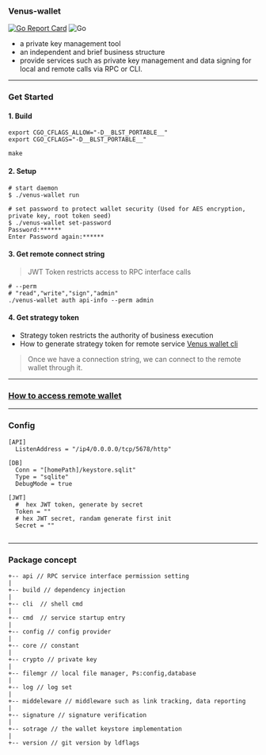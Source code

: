 ### Venus-wallet
[![Go Report Card](https://goreportcard.com/badge/github.com/ipfs-force-community/venus-wallet)](https://goreportcard.com/report/github.com/ipfs-force-community/venus-wallet)
![Go](https://github.com/ipfs-force-community/venus-wallet/workflows/Go/badge.svg)

- a private key management tool
- an independent and brief business structure
- provide services such as private key management 
and data signing for local and remote calls via RPC or CLI.

---
### Get Started
#### 1. Build
```
export CGO_CFLAGS_ALLOW="-D__BLST_PORTABLE__"
export CGO_CFLAGS="-D__BLST_PORTABLE__"

make 
```
#### 2. Setup 
```
# start daemon
$ ./venus-wallet run

# set password to protect wallet security (Used for AES encryption, private key, root token seed)
$ ./venus-wallet set-password
Password:******
Enter Password again:******
```

#### 3. Get remote connect string
> JWT Token restricts access to RPC interface calls
```
# --perm 
# "read","write","sign","admin" 
./venus-wallet auth api-info --perm admin
```

#### 4. Get strategy token
- Strategy token restricts the authority of business execution
- How to generate strategy token for remote service [Venus wallet cli](https://github.com/filecoin-project/venus-docs/blob/master/docs/zh/Remote-Wallet.md#jwt%E6%9D%83%E9%99%90%E7%AE%A1%E7%90%86)

> Once we have a connection string, we can connect to the remote wallet through it.

---

### [How to access remote wallet](./example)
---
### Config
```
[API]
  ListenAddress = "/ip4/0.0.0.0/tcp/5678/http"

[DB]
  Conn = "[homePath]/keystore.sqlit"
  Type = "sqlite"
  DebugMode = true

[JWT]
  #  hex JWT token, generate by secret
  Token = "" 
  # hex JWT secret, randam generate first init
  Secret = ""


```
---
### Package concept
```
+-- api // RPC service interface permission setting
|
+-- build // dependency injection
|
+-- cli  // shell cmd
|
+-- cmd  // service startup entry
|
+-- config // config provider
|
+-- core // constant 
|
+-- crypto // private key 
|
+-- filemgr // local file manager, Ps:config,database
|
+-- log // log set
|
+-- middeleware // middleware such as link tracking, data reporting
|
+-- signature // signature verification
|
+-- sotrage // the wallet keystore implementation
|
+-- version // git version by ldflags

```
